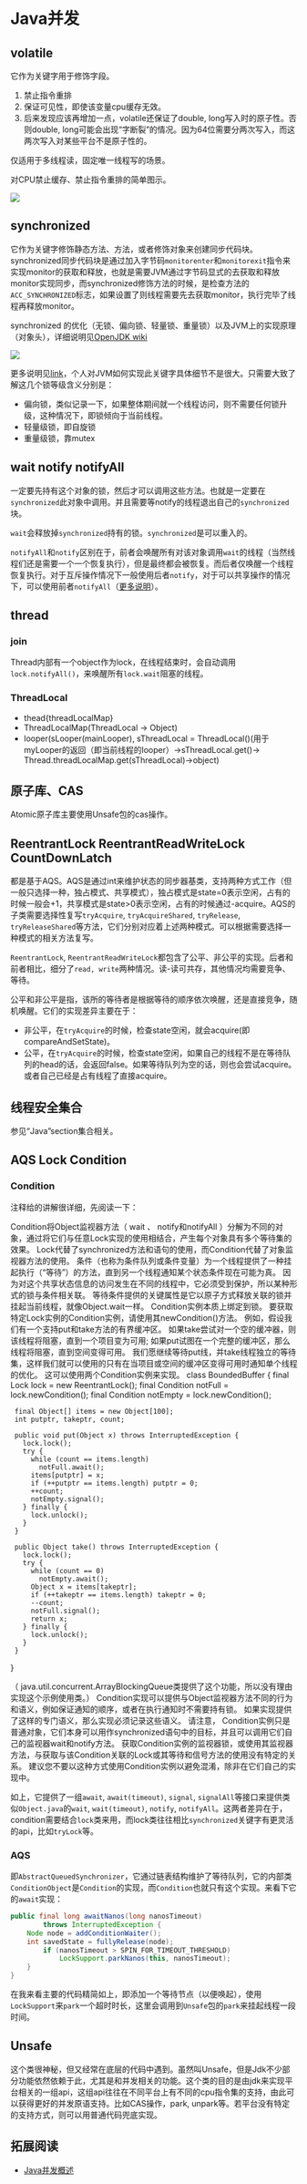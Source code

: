 # Java并发

## volatile

它作为关键字用于修饰字段。

1. 禁止指令重排
2. 保证可见性，即使该变量cpu缓存无效。
3. 后来发现应该再增加一点，volatile还保证了double, long写入时的原子性。否则double, long可能会出现“字断裂”的情况。因为64位需要分两次写入，而这两次写入对某些平台不是原子性的。

仅适用于多线程读，固定唯一线程写的场景。

对CPU禁止缓存、禁止指令重排的简单图示。

![](../pics/volatile.png)

## synchronized

它作为关键字修饰静态方法、方法，或者修饰对象来创建同步代码块。synchronized同步代码块是通过加入字节码`monitorenter`和`monitorexit`指令来实现monitor的获取和释放，也就是需要JVM通过字节码显式的去获取和释放monitor实现同步，而synchronized修饰方法的时候，是检查方法的`ACC_SYNCHRONIZED`标志，如果设置了则线程需要先去获取monitor，执行完毕了线程再释放monitor。

synchronized 的优化（无锁、偏向锁、轻量锁、重量锁）以及JVM上的实现原理（对象头），详细说明见[OpenJDK wiki](https://wiki.openjdk.java.net/display/HotSpot/Synchronization)

![](../pics/对象头.webp)

更多说明见[link](https://ddnd.cn/2019/03/22/java-synchronized-2/)，个人对JVM如何实现此关键字具体细节不是很大。只需要大致了解这几个锁等级含义分别是：

- 偏向锁，类似记录一下，如果整体期间就一个线程访问，则不需要任何锁升级，这种情况下，即锁倾向于当前线程。
- 轻量级锁，即自旋锁
- 重量级锁，靠mutex

## wait notify notifyAll

一定要先持有这个对象的锁，然后才可以调用这些方法。也就是一定要在`synchronized`此对象中调用。并且需要等notify的线程退出自己的`synchronized`块。

`wait`会释放掉`synchronized`持有的锁。`synchronized`是可以重入的。

`notifyAll`和`notify`区别在于，前者会唤醒所有对该对象调用`wait`的线程（当然线程们还是需要一个一个恢复执行），但是最终都会被恢复。而后者仅唤醒一个线程恢复执行。对于互斥操作情况下一般使用后者`notify`，对于可以共享操作的情况下，可以使用前者`notifyAll`（[更多说明](https://stackoverflow.com/a/37046/8154045)）。


## thread

### join

Thread内部有一个object作为lock，在线程结束时，会自动调用`lock.notifyAll()`，来唤醒所有`lock.wait`阻塞的线程。

### ThreadLocal

- thead{threadLocalMap}
- ThreadLocalMap(ThreadLocal -> Object)
- looper(sLooper(mainLooper), sThreadLocal = ThreadLocal()(用于myLooper的返回（即当前线程的looper）->sThreadLocal.get()-> Thread.threadLocalMap.get(sThreadLocal)->object)

## 原子库、CAS

Atomic原子库主要使用Unsafe包的cas操作。

## ReentrantLock ReentrantReadWriteLock CountDownLatch

都是基于AQS。AQS是通过int来维护状态的同步器基类，支持两种方式工作（但一般只选择一种，独占模式、共享模式），独占模式是state=0表示空闲，占有的时候一般会+1，共享模式是state>0表示空闲，占有的时候通过-acquire。AQS的子类需要选择性复写`tryAcquire`, `tryAcquireShared`, `tryRelease`, `tryReleaseShared`等方法，它们分别对应着上述两种模式。可以根据需要选择一种模式的相关方法复写。

`ReentrantLock`, `ReentrantReadWriteLock`都包含了公平、非公平的实现。后者和前者相比，细分了`read, write`两种情况。读-读可共存，其他情况均需要竞争、等待。

公平和非公平是指，该所的等待者是根据等待的顺序依次唤醒，还是直接竞争，随机唤醒。它们的实现差异主要在于：

- 非公平，在`tryAcquire`的时候，检查state空闲，就会acquire(即compareAndSetState)。
- 公平，在`tryAcquire`的时候，检查state空闲，如果自己的线程不是在等待队列的head的话，会返回false。如果等待队列为空的话，则也会尝试acquire。或者自己已经是占有线程了直接acquire。


## 线程安全集合

参见“Java”section集合相关。

## AQS Lock Condition

### Condition

注释给的讲解很详细，先阅读一下：

Condition将Object监视器方法（ wait 、 notify和notifyAll ）分解为不同的对象，通过将它们与任意Lock实现的使用相结合，产生每个对象具有多个等待集的效果。 Lock代替了synchronized方法和语句的使用，而Condition代替了对象监视器方法的使用。
条件（也称为条件队列或条件变量）为一个线程提供了一种挂起执行（“等待”）的方法，直到另一个线程通知某个状态条件现在可能为真。 因为对这个共享状态信息的访问发生在不同的线程中，它必须受到保护，所以某种形式的锁与条件相关联。 等待条件提供的关键属性是它以原子方式释放关联的锁并挂起当前线程，就像Object.wait一样。
Condition实例本质上绑定到锁。 要获取特定Lock实例的Condition实例，请使用其newCondition()方法。
例如，假设我们有一个支持put和take方法的有界缓冲区。 如果take尝试对一个空的缓冲器，则该线程将阻塞，直到一个项目变为可用; 如果put试图在一个完整的缓冲区，那么线程将阻塞，直到空间变得可用。 我们愿继续等待put线，并take线程独立的等待集，这样我们就可以使用的只有在当项目或空间的缓冲区变得可用时通知单个线程的优化。 这可以使用两个Condition实例来实现。
   class BoundedBuffer {
     final Lock lock = new ReentrantLock();
     final Condition notFull  = lock.newCondition(); 
     final Condition notEmpty = lock.newCondition(); 
  
     final Object[] items = new Object[100];
     int putptr, takeptr, count;
  
     public void put(Object x) throws InterruptedException {
       lock.lock();
       try {
         while (count == items.length)
           notFull.await();
         items[putptr] = x;
         if (++putptr == items.length) putptr = 0;
         ++count;
         notEmpty.signal();
       } finally {
         lock.unlock();
       }
     }
  
     public Object take() throws InterruptedException {
       lock.lock();
       try {
         while (count == 0)
           notEmpty.await();
         Object x = items[takeptr];
         if (++takeptr == items.length) takeptr = 0;
         --count;
         notFull.signal();
         return x;
       } finally {
         lock.unlock();
       }
     }
   }
   
（ java.util.concurrent.ArrayBlockingQueue类提供了这个功能，所以没有理由实现这个示例使用类。）
Condition实现可以提供与Object监视器方法不同的行为和语义，例如保证通知的顺序，或者在执行通知时不需要持有锁。 如果实现提供了这样的专门语义，那么实现必须记录这些语义。
请注意， Condition实例只是普通对象，它们本身可以用作synchronized语句中的目标，并且可以调用它们自己的监视器wait和notify方法。 获取Condition实例的监视器锁，或使用其监视器方法，与获取与该Condition关联的Lock或其等待和信号方法的使用没有特定的关系。 建议您不要以这种方式使用Condition实例以避免混淆，除非在它们自己的实现中。

如上，它提供了一组`await`, `await(timeout)`, `signal`, `signalAll`等接口来提供类似`Object.java`的`wait`, `wait(timeout)`, `notify`, `notifyAll`。这两者差异在于，condition需要结合`lock`类来用，而lock类往往相比`synchronized`关键字有更灵活的api，比如`tryLock`等。

### AQS

即`AbstractQueuedSynchronizer`，它通过链表结构维护了等待队列，它的内部类`ConditionObject`是`Condition`的实现，而`Condition`也就只有这个实现。来看下它的`await`实现：
```java
public final long awaitNanos(long nanosTimeout)
        throws InterruptedException {
    Node node = addConditionWaiter();
    int savedState = fullyRelease(node);
        if (nanosTimeout > SPIN_FOR_TIMEOUT_THRESHOLD)
            LockSupport.parkNanos(this, nanosTimeout);
    }
}
```
在我来看主要的代码精简如上，即添加一个等待节点（以便唤起），使用`LockSupport`来`park`一个超时时长，这里会调用到`Unsafe`包的`park`来挂起线程一段时间。


## Unsafe

这个类很神秘，但又经常在底层的代码中遇到。虽然叫Unsafe，但是Jdk不少部分功能依然依赖于此，尤其是和并发相关的功能。这个类的目的是由jdk来实现平台相关的一组api，这组api往往在不同平台上有不同的cpu指令集的支持，由此可以获得更好的并发原语支持。比如CAS操作，park, unpark等。若平台没有特定的支持方式，则可以用普通代码兜底实现。

## 拓展阅读

- [Java并发概述](http://tutorials.jenkov.com/java-concurrency/thread-signaling.html)
